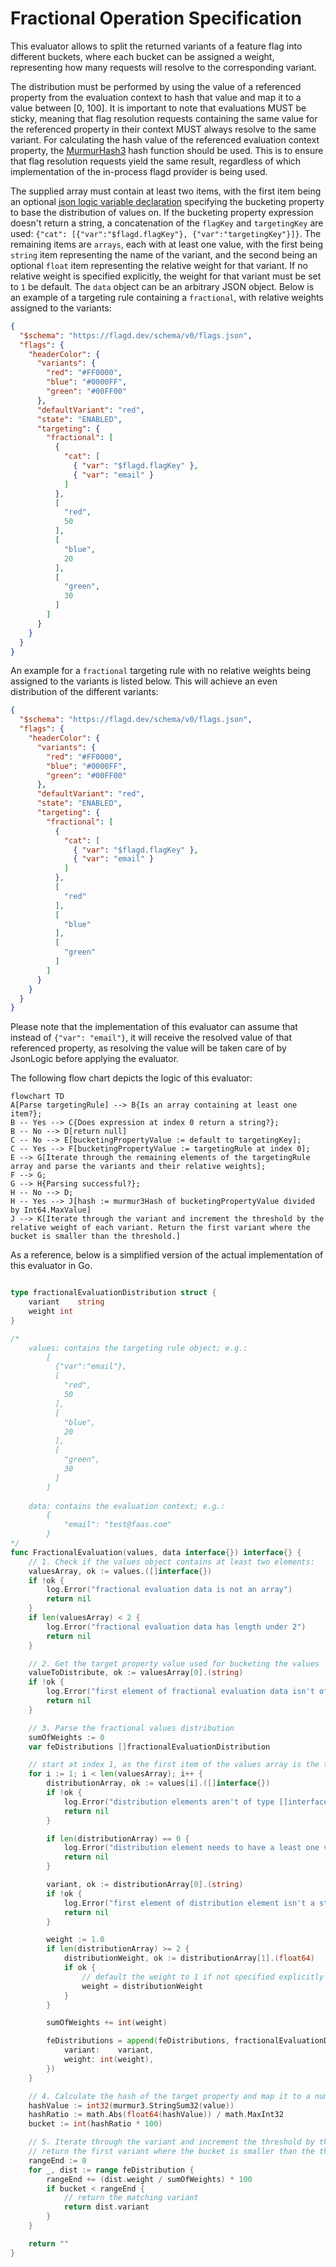 # Fractional Operation Specification

This evaluator allows to split the returned variants of a feature flag into different buckets,
where each bucket can be assigned a weight, representing how many requests will resolve to the corresponding
variant.

The distribution must be performed by using the value of a referenced property 
from the evaluation context to hash that value and map it to a value between [0, 100]. It is important to note
that evaluations MUST be sticky, meaning that flag resolution requests containing the same value for the
referenced property in their context MUST always resolve to the same variant. For calculating the hash value of the
referenced evaluation context property, the [MurmurHash3](https://github.com/aappleby/smhasher/blob/master/src/MurmurHash3.cpp)
hash function should be used. This is to ensure that flag resolution requests yield the same result,
regardless of which implementation of the in-process flagd provider is being used.

The supplied array must contain at least two items, with the first item being an optional [json logic variable declaration](https://jsonlogic.com/operations.html#var)
specifying the bucketing property to base the distribution of values on. If the bucketing property expression doesn't return a string, a concatenation of the
`flagKey` and `targetingKey` are used: `{"cat": [{"var":"$flagd.flagKey"}, {"var":"targetingKey"}]}`.
The remaining items are `arrays`, each with at least one value, with the first being `string` item representing the name of the variant, and the
second being an optional `float` item representing the relative weight for that variant.
If no relative weight is specified explicitly, the weight for that variant must be set to `1` be default.
The `data` object can be an arbitrary
JSON object. Below is an example of a targeting rule containing a `fractional`, with relative weights assigned to the variants:

```json
{
  "$schema": "https://flagd.dev/schema/v0/flags.json",
  "flags": {
    "headerColor": {
      "variants": {
        "red": "#FF0000",
        "blue": "#0000FF",
        "green": "#00FF00"
      },
      "defaultVariant": "red",
      "state": "ENABLED",
      "targeting": {
        "fractional": [
          {
            "cat": [
              { "var": "$flagd.flagKey" },
              { "var": "email" }
            ]
          },
          [
            "red",
            50
          ],
          [
            "blue",
            20
          ],
          [
            "green",
            30
          ]
        ]
      }
    }
  }
}
```

An example for a `fractional` targeting rule with no relative weights being assigned to the variants is listed below.
This will achieve an even distribution of the different variants:

```json
{
  "$schema": "https://flagd.dev/schema/v0/flags.json",
  "flags": {
    "headerColor": {
      "variants": {
        "red": "#FF0000",
        "blue": "#0000FF",
        "green": "#00FF00"
      },
      "defaultVariant": "red",
      "state": "ENABLED",
      "targeting": {
        "fractional": [
          {
            "cat": [
              { "var": "$flagd.flagKey" },
              { "var": "email" }
            ]
          },
          [
            "red"
          ],
          [
            "blue"
          ],
          [
            "green"
          ]
        ]
      }
    }
  }
}
```

Please note that the implementation of this evaluator can assume that instead of `{"var": "email"}`, it will receive
the resolved value of that referenced property, as resolving the value will be taken care of by JsonLogic before
applying the evaluator.

The following flow chart depicts the logic of this evaluator:

```mermaid
flowchart TD
A[Parse targetingRule] --> B{Is an array containing at least one item?};
B -- Yes --> C{Does expression at index 0 return a string?};
B -- No --> D[return null]
C -- No --> E[bucketingPropertyValue := default to targetingKey];
C -- Yes --> F[bucketingPropertyValue := targetingRule at index 0];
E --> G[Iterate through the remaining elements of the targetingRule array and parse the variants and their relative weights];
F --> G;
G --> H{Parsing successful?};
H -- No --> D;
H -- Yes --> J[hash := murmur3Hash of bucketingPropertyValue divided by Int64.MaxValue]
J --> K[Iterate through the variant and increment the threshold by the relative weight of each variant. Return the first variant where the bucket is smaller than the threshold.]
```

As a reference, below is a simplified version of the actual implementation of this evaluator in Go.

```go

type fractionalEvaluationDistribution struct {
    variant    string
    weight int
}

/*
    values: contains the targeting rule object; e.g.:
        [
          {"var":"email"},
          [
            "red",
            50
          ],
          [
            "blue",
            20
          ],
          [
            "green",
            30
          ]
        ]
    
    data: contains the evaluation context; e.g.:
        {
            "email": "test@faas.com"
        }
*/ 
func FractionalEvaluation(values, data interface{}) interface{} {
    // 1. Check if the values object contains at least two elements:
    valuesArray, ok := values.([]interface{})
    if !ok {
        log.Error("fractional evaluation data is not an array")
        return nil
    }
    if len(valuesArray) < 2 {
        log.Error("fractional evaluation data has length under 2")
        return nil
    }

    // 2. Get the target property value used for bucketing the values
    valueToDistribute, ok := valuesArray[0].(string)
    if !ok {
        log.Error("first element of fractional evaluation data isn't of type string")
        return nil
    }

    // 3. Parse the fractional values distribution
    sumOfWeights := 0
    var feDistributions []fractionalEvaluationDistribution

    // start at index 1, as the first item of the values array is the target property
    for i := 1; i < len(valuesArray); i++ {
        distributionArray, ok := values[i].([]interface{})
        if !ok {
            log.Error("distribution elements aren't of type []interface{}")
            return nil
        }

        if len(distributionArray) == 0 {
            log.Error("distribution element needs to have a least one value")
            return nil
        }

        variant, ok := distributionArray[0].(string)
        if !ok {
            log.Error("first element of distribution element isn't a string")
            return nil
        }

        weight := 1.0
        if len(distributionArray) >= 2 {
            distributionWeight, ok := distributionArray[1].(float64)
            if ok {
                // default the weight to 1 if not specified explicitly
                weight = distributionWeight
            }
        }

        sumOfWeights += int(weight)

        feDistributions = append(feDistributions, fractionalEvaluationDistribution{
            variant:    variant,
            weight: int(weight),
        })
    }

    // 4. Calculate the hash of the target property and map it to a number between [0, 99] 
    hashValue := int32(murmur3.StringSum32(value))
    hashRatio := math.Abs(float64(hashValue)) / math.MaxInt32
    bucket := int(hashRatio * 100)

    // 5. Iterate through the variant and increment the threshold by the percentage of each variant.
    // return the first variant where the bucket is smaller than the threshold. 
    rangeEnd := 0
    for _, dist := range feDistribution {
        rangeEnd += (dist.weight / sumOfWeights) * 100
        if bucket < rangeEnd {
            // return the matching variant
            return dist.variant
        }
    }

    return ""
}
```
